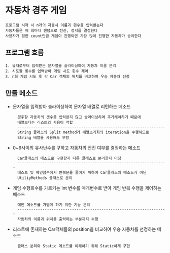 # 자동차 경주 게임
    프로그램 시작 시 n개의 자동차 이름과 횟수를 입력받는다
    자동차들은 매 회마다 랜덤으로 전진, 정지를 결정한다
    사용자가 정한 count만큼 게임이 진행되면 가장 많이 진행한 자동차가 승리한다


## 프로그램 흐름
    1. 유저로부터 입력받은 문자열을 슬라이싱하여 자동차 이름 분리
    2. 시도할 횟수를 입력받아 게임 시도 횟수 제어
    3. n회 게임 시도 후 각 Car 객체의 위치를 비교하여 우승 자동차 선정

## 만들 메소드
- 문자열을 입력받아 슬라이싱하여 문자열 배열로 리턴하는 메소드
        
        경주할 자동차의 갯수를 입력받지 않고 슬라이싱하며 추가해야하기 때문에
        배열보다는 리스트의 사용이 적합
        -----------------------------------------------------------------
        String 클래스의 Split method가 배열초기화의 iteration을 수행하므로
        String 배열을 사용해도 무방
              
- 0~9사이의 유사난수를 구하고 자동차의 전진 여부를 결정하는 메소드

        Car클래스의 메소드로 구현할지 다른 클래스로 분리할지 미정
        ------------------------------------------------------------------
        테스트 및 메인함수에서 반복문을 줄이기 위하여 Car클래스의 메소드가 아닌
        UtiliyMethods 클래스로 분리
        
- 게임 수행회수를 가르키는 Int 변수를 매개변수로 받아 게임 반복 수행을 제어하는 메소드
        
        메인 메소드를 가볍게 하기 위한 기능 분리
        ------------------------------------------------------------------
        자동차의 이름과 위치를 출력하는 부분까지 수행
        
- 리스트에 존재하는 Car객체들의 position을 비교하여 우승 자동차를 선정하는 메소드

        클래스 분리와 Static 메소드를 이해하기 위해 Static하게 구현

        
